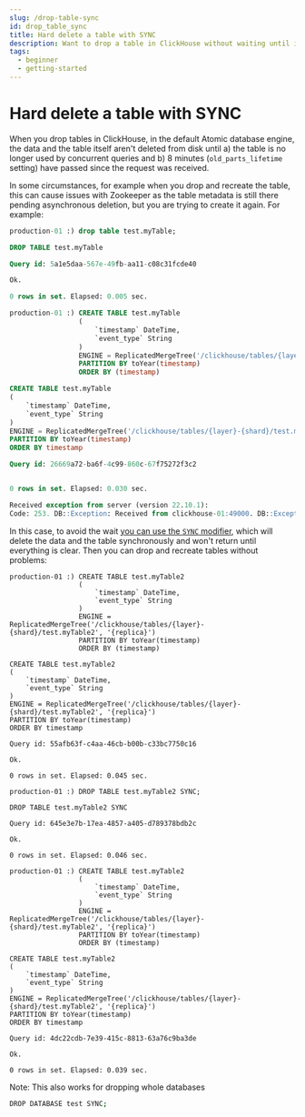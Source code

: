 ```yaml
---
slug: /drop-table-sync
id: drop_table_sync
title: Hard delete a table with SYNC
description: Want to drop a table in ClickHouse without waiting until it's deleted? Here's how to use the SYNC modifier to drop tables synchronously in ClickHouse.
tags:
  - beginner
  - getting-started
---
```


# Hard delete a table with SYNC

When you drop tables in ClickHouse, in the default Atomic database engine, the data and the table itself aren't deleted from disk until a) the table is no longer used by concurrent queries and b) 8 minutes (`old_parts_lifetime` setting) have passed since the request was received.

In some circumstances, for example when you drop and recreate the table, this can cause issues with Zookeeper as the table metadata is still there pending asynchronous deletion, but you are trying to create it again. For example:

```sql Dropping a replicated table and recreating it again immediately will lead to Zookeeper errors
production-01 :) drop table test.myTable;

DROP TABLE test.myTable

Query id: 5a1e5daa-567e-49fb-aa11-c08c31fcde40

Ok.

0 rows in set. Elapsed: 0.005 sec. 

production-01 :) CREATE TABLE test.myTable
                 (
                     `timestamp` DateTime,
                     `event_type` String
                 )
                 ENGINE = ReplicatedMergeTree('/clickhouse/tables/{layer}-{shard}/test.myTable', '{replica}')
                 PARTITION BY toYear(timestamp)
                 ORDER BY (timestamp)

CREATE TABLE test.myTable
(
    `timestamp` DateTime,
    `event_type` String
)
ENGINE = ReplicatedMergeTree('/clickhouse/tables/{layer}-{shard}/test.myTable', '{replica}')
PARTITION BY toYear(timestamp)
ORDER BY timestamp

Query id: 26669a72-ba6f-4c99-860c-67f75272f3c2


0 rows in set. Elapsed: 0.030 sec. 

Received exception from server (version 22.10.1):
Code: 253. DB::Exception: Received from clickhouse-01:49000. DB::Exception: Replica /clickhouse/tables/01-01/test.myTable/replicas/clickhouse-01 already exists. (REPLICA_IS_ALREADY_EXIST)
```

In this case, to avoid the wait [you can use the `SYNC` modifier](https://clickhouse.com/docs/en/sql-reference/statements/drop/#drop-table), which will delete the data and the table synchronously and won't return until everything is clear. Then you can drop and recreate tables without problems:

```
production-01 :) CREATE TABLE test.myTable2
                 (
                     `timestamp` DateTime,
                     `event_type` String
                 )
                 ENGINE = ReplicatedMergeTree('/clickhouse/tables/{layer}-{shard}/test.myTable2', '{replica}')
                 PARTITION BY toYear(timestamp)
                 ORDER BY (timestamp)

CREATE TABLE test.myTable2
(
    `timestamp` DateTime,
    `event_type` String
)
ENGINE = ReplicatedMergeTree('/clickhouse/tables/{layer}-{shard}/test.myTable2', '{replica}')
PARTITION BY toYear(timestamp)
ORDER BY timestamp

Query id: 55afb63f-c4aa-46cb-b00b-c33bc7750c16

Ok.

0 rows in set. Elapsed: 0.045 sec. 

production-01 :) DROP TABLE test.myTable2 SYNC;

DROP TABLE test.myTable2 SYNC

Query id: 645e3e7b-17ea-4857-a405-d789378bdb2c

Ok.

0 rows in set. Elapsed: 0.046 sec. 

production-01 :) CREATE TABLE test.myTable2
                 (
                     `timestamp` DateTime,
                     `event_type` String
                 )
                 ENGINE = ReplicatedMergeTree('/clickhouse/tables/{layer}-{shard}/test.myTable2', '{replica}')
                 PARTITION BY toYear(timestamp)
                 ORDER BY (timestamp)

CREATE TABLE test.myTable2
(
    `timestamp` DateTime,
    `event_type` String
)
ENGINE = ReplicatedMergeTree('/clickhouse/tables/{layer}-{shard}/test.myTable2', '{replica}')
PARTITION BY toYear(timestamp)
ORDER BY timestamp

Query id: 4dc22cdb-7e39-415c-8813-63a76c9ba3de

Ok.

0 rows in set. Elapsed: 0.039 sec.
```


Note: This also works for dropping whole databases
```bash Drop database
DROP DATABASE test SYNC;
```
